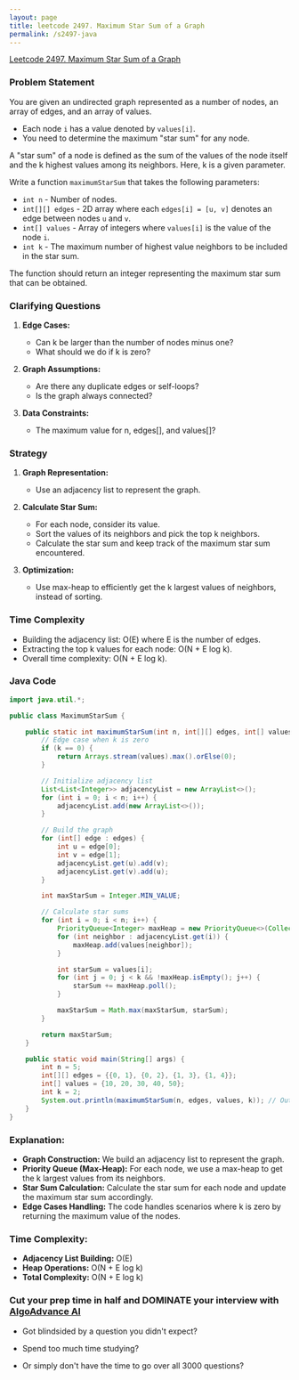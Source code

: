 ```yaml
---
layout: page
title: leetcode 2497. Maximum Star Sum of a Graph
permalink: /s2497-java
---
```

[Leetcode 2497. Maximum Star Sum of a Graph](https://algoadvance.github.io/algoadvance/l2497)
### Problem Statement

You are given an undirected graph represented as a number of nodes, an array of edges, and an array of values. 

- Each node `i` has a value denoted by `values[i]`.
- You need to determine the maximum "star sum" for any node.

A "star sum" of a node is defined as the sum of the values of the node itself and the k highest values among its neighbors. Here, k is a given parameter.

Write a function `maximumStarSum` that takes the following parameters:

- `int n` - Number of nodes.
- `int[][] edges` - 2D array where each `edges[i] = [u, v]` denotes an edge between nodes `u` and `v`.
- `int[] values` - Array of integers where `values[i]` is the value of the node `i`.
- `int k` - The maximum number of highest value neighbors to be included in the star sum.

The function should return an integer representing the maximum star sum that can be obtained.

### Clarifying Questions

1. **Edge Cases:**
   - Can k be larger than the number of nodes minus one?
   - What should we do if k is zero?

2. **Graph Assumptions:**
   - Are there any duplicate edges or self-loops?
   - Is the graph always connected?

3. **Data Constraints:**
   - The maximum value for n, edges[], and values[]?

### Strategy

1. **Graph Representation:**
   - Use an adjacency list to represent the graph.
   
2. **Calculate Star Sum:**
   - For each node, consider its value.
   - Sort the values of its neighbors and pick the top k neighbors.
   - Calculate the star sum and keep track of the maximum star sum encountered.

3. **Optimization:**
    - Use max-heap to efficiently get the k largest values of neighbors, instead of sorting.

### Time Complexity
- Building the adjacency list: O(E) where E is the number of edges.
- Extracting the top k values for each node: O(N + E log k).
- Overall time complexity: O(N + E log k).
  
### Java Code

```java
import java.util.*;

public class MaximumStarSum {

    public static int maximumStarSum(int n, int[][] edges, int[] values, int k) {
        // Edge case when k is zero
        if (k == 0) {
            return Arrays.stream(values).max().orElse(0);
        }

        // Initialize adjacency list
        List<List<Integer>> adjacencyList = new ArrayList<>();
        for (int i = 0; i < n; i++) {
            adjacencyList.add(new ArrayList<>());
        }

        // Build the graph
        for (int[] edge : edges) {
            int u = edge[0];
            int v = edge[1];
            adjacencyList.get(u).add(v);
            adjacencyList.get(v).add(u);
        }

        int maxStarSum = Integer.MIN_VALUE;

        // Calculate star sums
        for (int i = 0; i < n; i++) {
            PriorityQueue<Integer> maxHeap = new PriorityQueue<>(Collections.reverseOrder());
            for (int neighbor : adjacencyList.get(i)) {
                maxHeap.add(values[neighbor]);
            }

            int starSum = values[i];
            for (int j = 0; j < k && !maxHeap.isEmpty(); j++) {
                starSum += maxHeap.poll();
            }

            maxStarSum = Math.max(maxStarSum, starSum);
        }

        return maxStarSum;
    }

    public static void main(String[] args) {
        int n = 5;
        int[][] edges = {{0, 1}, {0, 2}, {1, 3}, {1, 4}};
        int[] values = {10, 20, 30, 40, 50};
        int k = 2;
        System.out.println(maximumStarSum(n, edges, values, k)); // Output should be 90
    }
}
```

### Explanation:
- **Graph Construction:** We build an adjacency list to represent the graph.
- **Priority Queue (Max-Heap):** For each node, we use a max-heap to get the k largest values from its neighbors.
- **Star Sum Calculation:** Calculate the star sum for each node and update the maximum star sum accordingly.
- **Edge Cases Handling:** The code handles scenarios where k is zero by returning the maximum value of the nodes.

### Time Complexity:
- **Adjacency List Building:** O(E)
- **Heap Operations:** O(N + E log k)
- **Total Complexity:** O(N + E log k)


### Cut your prep time in half and DOMINATE your interview with [AlgoAdvance AI](https://algoAdvance.com)

- Got blindsided by a question you didn't expect?

- Spend too much time studying?

- Or simply don't have the time to go over all 3000 questions?

